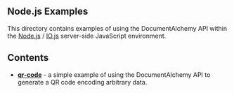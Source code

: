 ## Node.js Examples

This directory contains examples of using the DocumentAlchemy API within the
[Node.js](https://nodejs.org/en/) / [IO.js](https://iojs.org/) server-side
JavaScript environment.

## Contents

 * **[qr-code](./qr_code)** - a simple example of using the DocumentAlchemy API
   to generate a QR code encoding arbitrary data.
